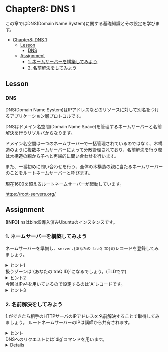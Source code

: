 # Chapter8: DNS 1

この章ではDNS(Domain Name System)に関する基礎知識とその設定を学びます。

- [Chapter8: DNS 1](#chapter8-dns-1)
	- [Lesson](#lesson)
		- [DNS](#dns)
	- [Assignment](#assignment)
		- [1. ネームサーバーを構築してみよう](#1-ネームサーバーを構築してみよう)
		- [2. 名前解決をしてみよう](#2-名前解決をしてみよう)

## Lesson

### DNS
DNS(Domain Name System)はIPアドレスなどのリソースに対して別名をつけるアプリケーション層プロトコルです。

DNSはドメイン名空間(Domain Name Space)を管理するネームサーバーと名前解決を行うリゾルバからなります。

ドメイン名空間は一つのネームサーバーで一括管理されているのではなく、木構造のように複数ネームサーバーによって分散管理されており、名前解決を行う際は木構造の親から子へと再帰的に問い合わせを行います。

また、一番初めに問い合わせを行う、全体の木構造の親に当たるネームサーバーのことをルートネームサーバーと呼びます。

現在1600を超えるルートネームサーバーが起動しています。

https://root-servers.org/
## Assignment

**[INFO]**
nsはbind9導入済みUbuntuのインスタンスです。
### 1. ネームサーバーを構築してみよう
ネームサーバーを準備し、`server.{あなたの traQ ID}`のレコードを登録してみましょう。

<details>
<summary>ヒント1</summary>
</details>
扱うゾーンは`{あなたの traQ ID}`になるでしょう。(TLDです)
<details>

<summary>ヒント2</summary>
</details>
今回はIPv4を用いているので設定するのは`A`レコードです。
<details>
<summary>ヒント3</summary>
「bind9 Aレコード 設定」などで検索してみるといいでしょう
</details>

### 2. 名前解決をしてみよう
1.ができたら相手のHTTPサーバのIPアドレスを名前解決することで取得してみましょう。
ルートネームサーバーのIPは講師から共有されます。
<details>
<summary>ヒント</summary>
</details>
DNSへのリクエストには`dig`コマンドを用います。
<details>

***

[解答を見る](../solutions/dhcp/README.md)

[TOPへ](../README.md)
